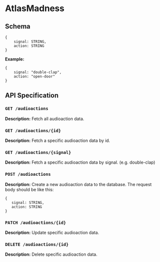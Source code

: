 # AtlasMadness

## Schema
```
{
    signal: STRING,
    action: STRING
}
```

**Example:**

```
{
    signal: "double-clap",
    action: "open-door"
}
```

## API Specification


### ```GET /audioactions```
**Description:** Fetch all audioaction data.


### ```GET /audioactions/{id}```
**Description:** Fetch a specific audioaction data by id.


### ```GET /audioactions/{signal}```
**Description:** Fetch a specific audioaction data by signal. (e.g. double-clap)


### ```POST /audioactions```
**Description:** Create a new audioaction data to the database. The request body should be like this:
```
{
   signal: STRING,
   action: STRING
}
```


### ```PATCH /audioactions/{id}```
**Description:** Update specific audioaction data.


### ```DELETE /audioactions/{id}```
**Description:** Delete specific audioaction data.
